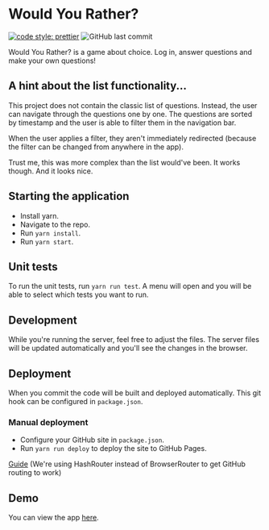 # Would You Rather?

[![code style: prettier](https://img.shields.io/badge/code_style-prettier-ff69b4.svg?style=flat-square)](https://github.com/prettier/prettier)
![GitHub last commit](https://img.shields.io/github/last-commit/Flixbox/would-you-rather.svg)

Would You Rather? is a game about choice. Log in, answer questions and make your own questions!

## A hint about the list functionality...

This project does not contain the classic list of questions. Instead, the user can navigate through the questions one by one.
The questions are sorted by timestamp and the user is able to filter them in the navigation bar.

When the user applies a filter, they aren't immediately redirected (because the filter can be changed from anywhere in the app).

Trust me, this was more complex than the list would've been. It works though. And it looks nice.

## Starting the application

-   Install yarn.
-   Navigate to the repo.
-   Run `yarn install`.
-   Run `yarn start`.

## Unit tests

To run the unit tests, run `yarn run test`. A menu will open and you will be able to select which tests you want to run.

## Development

While you're running the server, feel free to adjust the files. The server files will be updated automatically and you'll see the changes in the browser.

## Deployment

When you commit the code will be built and deployed automatically. This git hook can be configured in `package.json`.

### Manual deployment

-   Configure your GitHub site in `package.json`.
-   Run `yarn run deploy` to deploy the site to GitHub Pages.

[Guide](https://reactgo.com/deploy-react-app-github-pages/) (We're using HashRouter instead of BrowserRouter to get GitHub routing to work)

## Demo

You can view the app [here](https://flixbox.github.io/would-you-rather/).
